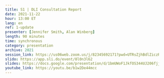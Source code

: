 ```yaml
---
title: S1 | DLI Consultation Report
date: 2021-11-22
hour: 13:00 ET
lang: en
ref: 1-update
presenter: [Jennifer Smith, Alan Winberg]
length: 90 minutes
time: synchronous
category: presentation
archive: 2021
session_link: https://us06web.zoom.us/j/82345692171?pwd=UTRsZjhBdlZiczRFSWw5cTVDS1g4Zz09
slido: https://app.sli.do/event/8l0n3l62
slides: https://docs.google.com/presentation/d/1bmUWoF1JkfOS344UJ206fjjLWCdENiu3/edit?usp=sharing&ouid=112190682180433392211&rtpof=true&sd=true
youtube_link: https://youtu.be/b1w2De44mcc
---
```

